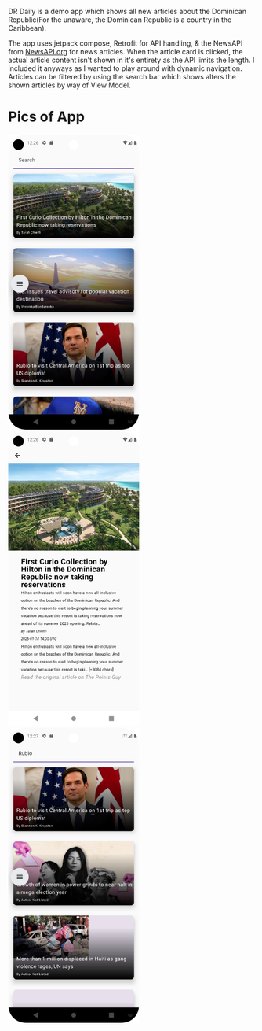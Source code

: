 DR Daily is a demo app which shows all new articles about the Dominican Republic(For the unaware, the Dominican Republic is a country in the Caribbean).

The app uses jetpack compose, Retrofit for API handling, & the NewsAPI from [NewsAPI.org]([url](https://newsapi.org/)) for news articles.
When the article card is clicked, the actual article content isn't shown in it's entirety as the API limits the length. I included it anyways as I wanted to play around with dynamic navigation.
Articles can be filtered by using the search bar which shows alters the shown articles by way of View Model.

# Pics of App
<span>
<img alt="Pic of the Home screen; A list of all articles" src="./ghRepoImages/Screenshot_20250129_002643.png" height="600px" />
<img alt="Pic of screen when an article is clicked on" src="./ghRepoImages/Screenshot_20250129_002659.png" height="600px" />
<img alt="Pic of search functionality" src="./ghRepoImages/Screenshot_20250129_002727.png" height="600px" />
</span>
